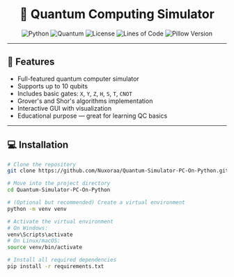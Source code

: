 <div align="center">
  <h1>🌌 Quantum Computing Simulator</h1>

  ![Python](https://img.shields.io/badge/Made%20with-Python%203.8+-blue.svg)
  ![Quantum](https://img.shields.io/badge/Quantum-Simulator-purple)
  ![License](https://img.shields.io/badge/License-MIT-yellow)
  ![Lines of Code](https://img.shields.io/badge/Lines%20of%20Code-3185-brightgreen)
  ![Pillow Version](https://img.shields.io/pypi/v/pillow)
</div>

---

## 🚀 Features

- Full-featured quantum computer simulator  
- Supports up to 10 qubits  
- Includes basic gates: `X`, `Y`, `Z`, `H`, `S`, `T`, `CNOT`  
- Grover's and Shor's algorithms implementation  
- Interactive GUI with visualization  
- Educational purpose — great for learning QC basics  

---

## 💻 Installation

```bash
# Clone the repository
git clone https://github.com/Nuxoraa/Quantum-Simulator-PC-On-Python.git

# Move into the project directory
cd Quantum-Simulator-PC-On-Python

# (Optional but recommended) Create a virtual environment
python -m venv venv

# Activate the virtual environment
# On Windows:
venv\Scripts\activate
# On Linux/macOS:
source venv/bin/activate

# Install all required dependencies
pip install -r requirements.txt
